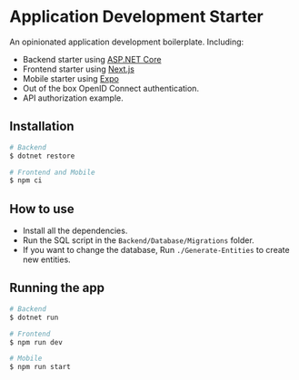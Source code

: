 # Application Development Starter

An opinionated application development boilerplate. Including:

- Backend starter using [ASP.NET Core](https://dotnet.microsoft.com/en-us/apps/aspnet)
- Frontend starter using [Next.js](https://github.com/vercel/next.js)
- Mobile starter using [Expo](https://github.com/expo/expo)
- Out of the box OpenID Connect authentication.
- API authorization example.

## Installation

```bash
# Backend
$ dotnet restore

# Frontend and Mobile
$ npm ci
```

## How to use

- Install all the dependencies.
- Run the SQL script in the ``Backend/Database/Migrations`` folder.
- If you want to change the database, Run ``./Generate-Entities`` to create new entities.

## Running the app

```bash
# Backend
$ dotnet run

# Frontend
$ npm run dev

# Mobile
$ npm run start
```
